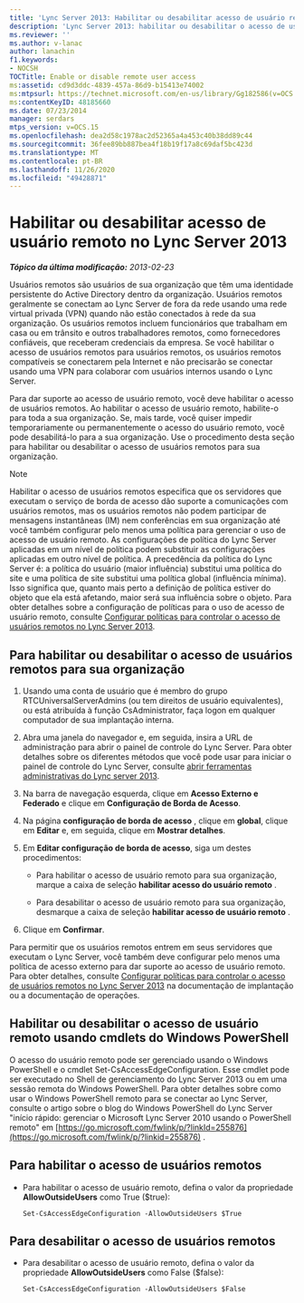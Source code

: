 ```yaml
---
title: 'Lync Server 2013: Habilitar ou desabilitar acesso de usuário remoto'
description: 'Lync Server 2013: habilitar ou desabilitar o acesso de usuários remotos.'
ms.reviewer: ''
ms.author: v-lanac
author: lanachin
f1.keywords:
- NOCSH
TOCTitle: Enable or disable remote user access
ms:assetid: cd9d3ddc-4839-457a-86d9-b15413e74002
ms:mtpsurl: https://technet.microsoft.com/en-us/library/Gg182586(v=OCS.15)
ms:contentKeyID: 48185660
ms.date: 07/23/2014
manager: serdars
mtps_version: v=OCS.15
ms.openlocfilehash: dea2d58c1978ac2d52365a4a453c40b38dd89c44
ms.sourcegitcommit: 36fee89bb887bea4f18b19f17a8c69daf5bc423d
ms.translationtype: MT
ms.contentlocale: pt-BR
ms.lasthandoff: 11/26/2020
ms.locfileid: "49428871"
---
```

# <a name="enable-or-disable-remote-user-access-in-lync-server-2013"></a>Habilitar ou desabilitar acesso de usuário remoto no Lync Server 2013

<div data-xmlns="http://www.w3.org/1999/xhtml">

<div class="topic" data-xmlns="http://www.w3.org/1999/xhtml" data-msxsl="urn:schemas-microsoft-com:xslt" data-cs="https://msdn.microsoft.com/">

<div data-asp="https://msdn2.microsoft.com/asp">



</div>

<div id="mainSection">

<div id="mainBody">

<span> </span>

_**Tópico da última modificação:** 2013-02-23_

Usuários remotos são usuários de sua organização que têm uma identidade persistente do Active Directory dentro da organização. Usuários remotos geralmente se conectam ao Lync Server de fora da rede usando uma rede virtual privada (VPN) quando não estão conectados à rede da sua organização. Os usuários remotos incluem funcionários que trabalham em casa ou em trânsito e outros trabalhadores remotos, como fornecedores confiáveis, que receberam credenciais da empresa. Se você habilitar o acesso de usuários remotos para usuários remotos, os usuários remotos compatíveis se conectarem pela Internet e não precisarão se conectar usando uma VPN para colaborar com usuários internos usando o Lync Server.

Para dar suporte ao acesso de usuário remoto, você deve habilitar o acesso de usuários remotos. Ao habilitar o acesso de usuário remoto, habilite-o para toda a sua organização. Se, mais tarde, você quiser impedir temporariamente ou permanentemente o acesso do usuário remoto, você pode desabilitá-lo para a sua organização. Use o procedimento desta seção para habilitar ou desabilitar o acesso de usuários remotos para sua organização.

<div>


> [!NOTE]  
> Habilitar o acesso de usuários remotos especifica que os servidores que executam o serviço de borda de acesso dão suporte a comunicações com usuários remotos, mas os usuários remotos não podem participar de mensagens instantâneas (IM) nem conferências em sua organização até você também configurar pelo menos uma política para gerenciar o uso de acesso de usuário remoto. As configurações de política do Lync Server aplicadas em um nível de política podem substituir as configurações aplicadas em outro nível de política. A precedência da política do Lync Server é: a política do usuário (maior influência) substitui uma política do site e uma política de site substitui uma política global (influência mínima). Isso significa que, quanto mais perto a definição de política estiver do objeto que ela está afetando, maior será sua influência sobre o objeto. Para obter detalhes sobre a configuração de políticas para o uso de acesso de usuário remoto, consulte <A href="lync-server-2013-configure-policies-to-control-remote-user-access.md">Configurar políticas para controlar o acesso de usuários remotos no Lync Server 2013</A>.



</div>

<div>

## <a name="to-enable-or-disable-remote-user-access-for-your-organization"></a>Para habilitar ou desabilitar o acesso de usuários remotos para sua organização

1.  Usando uma conta de usuário que é membro do grupo RTCUniversalServerAdmins (ou tem direitos de usuário equivalentes), ou está atribuída à função CsAdministrator, faça logon em qualquer computador de sua implantação interna.

2.  Abra uma janela do navegador e, em seguida, insira a URL de administração para abrir o painel de controle do Lync Server. Para obter detalhes sobre os diferentes métodos que você pode usar para iniciar o painel de controle do Lync Server, consulte [abrir ferramentas administrativas do Lync server 2013](lync-server-2013-open-lync-server-administrative-tools.md).

3.  Na barra de navegação esquerda, clique em **Acesso Externo e Federado** e clique em **Configuração de Borda de Acesso**.

4.  Na página **configuração de borda de acesso** , clique em **global**, clique em **Editar** e, em seguida, clique em **Mostrar detalhes**.

5.  Em **Editar configuração de borda de acesso**, siga um destes procedimentos:
    
      - Para habilitar o acesso de usuário remoto para sua organização, marque a caixa de seleção **habilitar acesso do usuário remoto** .
    
      - Para desabilitar o acesso de usuário remoto para sua organização, desmarque a caixa de seleção **habilitar acesso de usuário remoto** .

6.  Clique em **Confirmar**.

Para permitir que os usuários remotos entrem em seus servidores que executam o Lync Server, você também deve configurar pelo menos uma política de acesso externo para dar suporte ao acesso de usuário remoto. Para obter detalhes, consulte [Configurar políticas para controlar o acesso de usuários remotos no Lync Server 2013](lync-server-2013-configure-policies-to-control-remote-user-access.md) na documentação de implantação ou a documentação de operações.

</div>

<div>

## <a name="enabling-or-disabling-remote-user-access-by-using-windows-powershell-cmdlets"></a>Habilitar ou desabilitar o acesso de usuário remoto usando cmdlets do Windows PowerShell

O acesso do usuário remoto pode ser gerenciado usando o Windows PowerShell e o cmdlet Set-CsAccessEdgeConfiguration. Esse cmdlet pode ser executado no Shell de gerenciamento do Lync Server 2013 ou em uma sessão remota do Windows PowerShell. Para obter detalhes sobre como usar o Windows PowerShell remoto para se conectar ao Lync Server, consulte o artigo sobre o blog do Windows PowerShell do Lync Server "início rápido: gerenciar o Microsoft Lync Server 2010 usando o PowerShell remoto" em [https://go.microsoft.com/fwlink/p/?linkId=255876](https://go.microsoft.com/fwlink/p/?linkid=255876) .

<div>

## <a name="to-enable-remote-user-access"></a>Para habilitar o acesso de usuários remotos

  - Para habilitar o acesso de usuário remoto, defina o valor da propriedade **AllowOutsideUsers** como True ($true):
    
        Set-CsAccessEdgeConfiguration -AllowOutsideUsers $True

</div>

<div>

## <a name="to-disable-remote-user-access"></a>Para desabilitar o acesso de usuários remotos

  - Para desabilitar o acesso de usuário remoto, defina o valor da propriedade **AllowOutsideUsers** como False ($false):
    
        Set-CsAccessEdgeConfiguration -AllowOutsideUsers $False

</div>

</div>

</div>

<span> </span>

</div>

</div>

</div>


